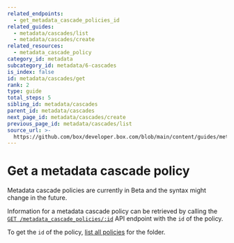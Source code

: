 ```yaml
---
related_endpoints:
  - get_metadata_cascade_policies_id
related_guides:
  - metadata/cascades/list
  - metadata/cascades/create
related_resources:
  - metadata_cascade_policy
category_id: metadata
subcategory_id: metadata/6-cascades
is_index: false
id: metadata/cascades/get
rank: 2
type: guide
total_steps: 5
sibling_id: metadata/cascades
parent_id: metadata/cascades
next_page_id: metadata/cascades/create
previous_page_id: metadata/cascades/list
source_url: >-
  https://github.com/box/developer.box.com/blob/main/content/guides/metadata/6-cascades/2-get.md
---
```

# Get a metadata cascade policy

<Message warning>

Metadata cascade policies are currently in Beta and the syntax might change in
the future.

</Message>

Information for a metadata cascade policy can be retrieved by calling the
[`GET /metadata_cascade_policies/:id`][e_get] API endpoint with the
`id` of the policy.

<Samples id='get_metadata_cascade_policies_id' >

</Samples>

<Message>

To get the `id` of the policy,
[list all policies][g_list_policies] for the folder.

</Message>

[e_get]: e://get_metadata_cascade_policies_id
[g_list_policies]: g://metadata/cascades/list